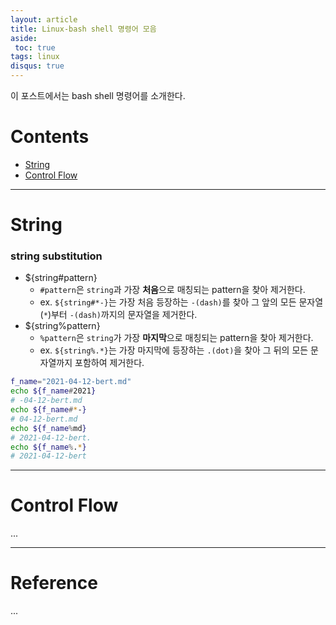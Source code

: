 ```yaml
---
layout: article
title: Linux-bash shell 명령어 모음
aside:
 toc: true
tags: linux
disqus: true
---
```


이 포스트에서는 bash shell 명령어를 소개한다. 

# Contents 
* [String](#string)
* [Control Flow](#control-flow)

---

# String 

### string substitution 

* ${string#pattern}
	* `#pattern`은 `string`과 가장 **처음**으로 매칭되는 pattern을 찾아 제거한다. 
	* ex. `${string#*-}`는 가장 처음 등장하는 `-(dash)`를 찾아 그 앞의 모든 문자열(`*`)부터 `-(dash)`까지의 문자열을 제거한다. 
* ${string%pattern}
	* `%pattern`은 `string`가 가장 **마지막**으로 매칭되는 pattern을 찾아 제거한다. 
	* ex. `${string%.*}`는 가장 마지막에 등장하는 `.(dot)`을 찾아 그 뒤의 모든 문자열까지 포함하여 제거한다. 

```bash
f_name="2021-04-12-bert.md"
echo ${f_name#2021}
# -04-12-bert.md
echo ${f_name#*-}
# 04-12-bert.md
echo ${f_name%md}
# 2021-04-12-bert.
echo ${f_name%.*}
# 2021-04-12-bert
```
---

# Control Flow
...

---

# Reference
...

